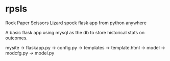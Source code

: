 # rpsls
Rock Paper Scissors Lizard spock flask app from python anywhere

A basic flask app using mysql as the db to store historical stats on outcomes.

mysite
 -> flaskapp.py
 -> config.py
 -> templates
   -> template.html
 -> model
   -> modcfg.py
   -> model.py
